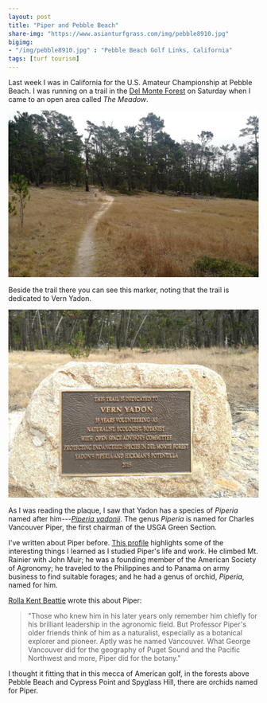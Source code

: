 ```yaml
---
layout: post
title: "Piper and Pebble Beach"
share-img: "https://www.asianturfgrass.com/img/pebble8910.jpg"
bigimg:
- "/img/pebble8910.jpg" : "Pebble Beach Golf Links, California"
tags: [turf tourism]
---
```


Last week I was in California for the U.S. Amateur Championship at Pebble Beach. I was running on a trail in the [Del Monte Forest](https://en.wikipedia.org/wiki/Del_Monte_Forest,_California) on Saturday when I came to an open area called *The Meadow*.

![trail in Del Monte Forest](/img/trail_del_monte.jpg)

Beside the trail there you can see this marker, noting that the trail is dedicated to Vern Yadon. 

![yadon piperia marker](/img/yadon.jpg)

As I was reading the plaque, I saw that Yadon has a species of *Piperia* named after him---[*Piperia yadonii*](https://en.wikipedia.org/wiki/Piperia_yadonii). The genus *Piperia* is named for Charles Vancouver Piper, the first chairman of the USGA Green Section.

I've written about Piper before. [This profile](http://gsr.lib.msu.edu/2000s/2006/060317.pdf) highlights some of the interesting things I learned as I studied Piper's life and work. He climbed Mt. Rainier with John Muir; he was a founding member of the American Society of Agronomy; he traveled to the Philippines and to Panama on army business to find suitable forages; and he had a genus of orchid, *Piperia*, named for him.

[Rolla Kent Beattie](https://en.wikipedia.org/wiki/Rolla_Kent_Beattie) wrote this about Piper:

> "Those who knew him in his later years only remember him chiefly for his brilliant leadership in the agronomic field. But Professor Piper's older friends think of him as a naturalist, especially as a botanical explorer and pioneer. Aptly was he named Vancouver. What George Vancouver did for the geography of Puget Sound and the Pacific Northwest and more, Piper did for the botany."

I thought it fitting that in this mecca of American golf, in the forests above Pebble Beach and Cypress Point and Spyglass Hill, there are orchids named for Piper.


